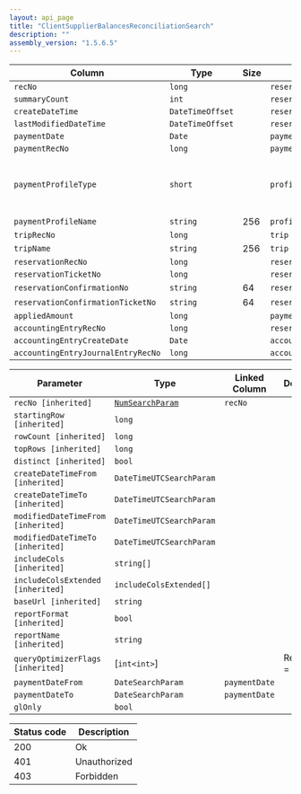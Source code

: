 ```yaml
---
layout: api_page
title: "ClientSupplierBalancesReconciliationSearch"
description: ""
assembly_version: "1.5.6.5"
---
```




| Column | Type | Size | Table | Description |
| ------ | ---- | ---- | ----- | ----------- |
| `recNo` | `long` |  | `reservation` | 
| `summaryCount` | `int` |  | `reservation` | 
| `createDateTime` | `DateTimeOffset` |  | `reservation` | 
| `lastModifiedDateTime` | `DateTimeOffset` |  | `reservation` | 
| `paymentDate` | `Date` |  | `payment` | 
| `paymentRecNo` | `long` |  | `payment` | 
| `paymentProfileType` | `short` |  | `profile` | Client = 1, Supplier = 2, Advisor = 3, Other = 4
| `paymentProfileName` | `string` | 256 | `profile` | 
| `tripRecNo` | `long` |  | `trip` | 
| `tripName` | `string` | 256 | `trip` | 
| `reservationRecNo` | `long` |  | `reservation` | 
| `reservationTicketNo` | `long` |  | `reservation` | 
| `reservationConfirmationNo` | `string` | 64 | `reservation` | 
| `reservationConfirmationTicketNo` | `string` | 64 | `reservation` | 
| `appliedAmount` | `long` |  | `payment` | 
| `accountingEntryRecNo` | `long` |  | `reservation` | 
| `accountingEntryCreateDate` | `Date` |  | `accountingEntry` | 
| `accountingEntryJournalEntryRecNo` | `long` |  | `accountingEntry` | 

| Parameter | Type | Linked Column | Description |
| --------- | ---- | ------------- | ----------- |
| `recNo [inherited]` | [`NumSearchParam`](NumSearchParam) | `recNo` | 
| `startingRow [inherited]` | `long` |  | 
| `rowCount [inherited]` | `long` |  | 
| `topRows [inherited]` | `long` |  | 
| `distinct [inherited]` | `bool` |  | 
| `createDateTimeFrom [inherited]` | `DateTimeUTCSearchParam` |  | 
| `createDateTimeTo [inherited]` | `DateTimeUTCSearchParam` |  | 
| `modifiedDateTimeFrom [inherited]` | `DateTimeUTCSearchParam` |  | 
| `modifiedDateTimeTo [inherited]` | `DateTimeUTCSearchParam` |  | 
| `includeCols [inherited]` | `string[]` |  | 
| `includeColsExtended [inherited]` | `includeColsExtended[]` |  | 
| `baseUrl [inherited]` | `string` |  | 
| `reportFormat [inherited]` | `bool` |  | 
| `reportName [inherited]` | `string` |  | 
| `queryOptimizerFlags [inherited]` | [`int<int>`] |  | Recompile = 1
| `paymentDateFrom` | `DateSearchParam` | `paymentDate` | 
| `paymentDateTo` | `DateSearchParam` | `paymentDate` | 
| `glOnly` | `bool` |  | 

| Status code | Description |
| ----------- | ----------- |
| 200 | Ok |
| 401 | Unauthorized |
| 403 | Forbidden |


